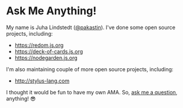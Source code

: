 # Ask Me Anything!
My name is Juha Lindstedt ([@pakastin](https://github.com/pakastin)). I've done some open source projects, including:
- https://redom.js.org
- https://deck-of-cards.js.org
- https://nodegarden.js.org

I'm also maintaining couple of more open source projects, including:
- http://stylus-lang.com

I thought it would be fun to have my own AMA. So, [ask me a question](https://github.com/pakastin/ama/issues/new), anything! 😎
